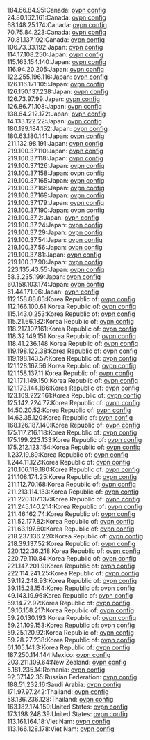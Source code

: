 184.66.84.95:Canada: [ovpn config](vpn/184_66_84_95.ovpn)  
24.80.162.161:Canada: [ovpn config](vpn/24_80_162_161.ovpn)  
68.148.25.174:Canada: [ovpn config](vpn/68_148_25_174.ovpn)  
70.75.84.223:Canada: [ovpn config](vpn/70_75_84_223.ovpn)  
70.81.137.192:Canada: [ovpn config](vpn/70_81_137_192.ovpn)  
106.73.33.192:Japan: [ovpn config](vpn/106_73_33_192.ovpn)  
114.17.108.250:Japan: [ovpn config](vpn/114_17_108_250.ovpn)  
115.163.154.140:Japan: [ovpn config](vpn/115_163_154_140.ovpn)  
116.94.20.205:Japan: [ovpn config](vpn/116_94_20_205.ovpn)  
122.255.196.116:Japan: [ovpn config](vpn/122_255_196_116.ovpn)  
126.116.171.105:Japan: [ovpn config](vpn/126_116_171_105.ovpn)  
126.150.137.238:Japan: [ovpn config](vpn/126_150_137_238.ovpn)  
126.73.97.99:Japan: [ovpn config](vpn/126_73_97_99.ovpn)  
126.86.71.108:Japan: [ovpn config](vpn/126_86_71_108.ovpn)  
138.64.212.172:Japan: [ovpn config](vpn/138_64_212_172.ovpn)  
14.133.122.22:Japan: [ovpn config](vpn/14_133_122_22.ovpn)  
180.199.184.152:Japan: [ovpn config](vpn/180_199_184_152.ovpn)  
180.63.180.141:Japan: [ovpn config](vpn/180_63_180_141.ovpn)  
211.132.98.191:Japan: [ovpn config](vpn/211_132_98_191.ovpn)  
219.100.37.110:Japan: [ovpn config](vpn/219_100_37_110.ovpn)  
219.100.37.118:Japan: [ovpn config](vpn/219_100_37_118.ovpn)  
219.100.37.126:Japan: [ovpn config](vpn/219_100_37_126.ovpn)  
219.100.37.158:Japan: [ovpn config](vpn/219_100_37_158.ovpn)  
219.100.37.165:Japan: [ovpn config](vpn/219_100_37_165.ovpn)  
219.100.37.166:Japan: [ovpn config](vpn/219_100_37_166.ovpn)  
219.100.37.169:Japan: [ovpn config](vpn/219_100_37_169.ovpn)  
219.100.37.179:Japan: [ovpn config](vpn/219_100_37_179.ovpn)  
219.100.37.190:Japan: [ovpn config](vpn/219_100_37_190.ovpn)  
219.100.37.2:Japan: [ovpn config](vpn/219_100_37_2.ovpn)  
219.100.37.24:Japan: [ovpn config](vpn/219_100_37_24.ovpn)  
219.100.37.29:Japan: [ovpn config](vpn/219_100_37_29.ovpn)  
219.100.37.54:Japan: [ovpn config](vpn/219_100_37_54.ovpn)  
219.100.37.56:Japan: [ovpn config](vpn/219_100_37_56.ovpn)  
219.100.37.81:Japan: [ovpn config](vpn/219_100_37_81.ovpn)  
219.100.37.90:Japan: [ovpn config](vpn/219_100_37_90.ovpn)  
223.135.43.55:Japan: [ovpn config](vpn/223_135_43_55.ovpn)  
58.3.235.199:Japan: [ovpn config](vpn/58_3_235_199.ovpn)  
60.158.103.174:Japan: [ovpn config](vpn/60_158_103_174.ovpn)  
61.44.171.96:Japan: [ovpn config](vpn/61_44_171_96.ovpn)  
112.158.88.83:Korea Republic of: [ovpn config](vpn/112_158_88_83.ovpn)  
112.166.100.61:Korea Republic of: [ovpn config](vpn/112_166_100_61.ovpn)  
115.143.0.253:Korea Republic of: [ovpn config](vpn/115_143_0_253.ovpn)  
115.21.66.182:Korea Republic of: [ovpn config](vpn/115_21_66_182.ovpn)  
118.217.107.161:Korea Republic of: [ovpn config](vpn/118_217_107_161.ovpn)  
118.32.149.151:Korea Republic of: [ovpn config](vpn/118_32_149_151.ovpn)  
118.41.236.148:Korea Republic of: [ovpn config](vpn/118_41_236_148.ovpn)  
119.198.122.38:Korea Republic of: [ovpn config](vpn/119_198_122_38.ovpn)  
119.198.143.57:Korea Republic of: [ovpn config](vpn/119_198_143_57.ovpn)  
121.128.167.56:Korea Republic of: [ovpn config](vpn/121_128_167_56.ovpn)  
121.158.137.11:Korea Republic of: [ovpn config](vpn/121_158_137_11.ovpn)  
121.171.149.150:Korea Republic of: [ovpn config](vpn/121_171_149_150.ovpn)  
121.173.144.186:Korea Republic of: [ovpn config](vpn/121_173_144_186.ovpn)  
123.109.222.161:Korea Republic of: [ovpn config](vpn/123_109_222_161.ovpn)  
125.142.224.77:Korea Republic of: [ovpn config](vpn/125_142_224_77.ovpn)  
14.50.20.52:Korea Republic of: [ovpn config](vpn/14_50_20_52.ovpn)  
14.63.35.120:Korea Republic of: [ovpn config](vpn/14_63_35_120.ovpn)  
168.126.187.140:Korea Republic of: [ovpn config](vpn/168_126_187_140.ovpn)  
175.117.216.118:Korea Republic of: [ovpn config](vpn/175_117_216_118.ovpn)  
175.199.223.133:Korea Republic of: [ovpn config](vpn/175_199_223_133.ovpn)  
175.212.123.154:Korea Republic of: [ovpn config](vpn/175_212_123_154.ovpn)  
1.237.19.89:Korea Republic of: [ovpn config](vpn/1_237_19_89.ovpn)  
1.244.11.122:Korea Republic of: [ovpn config](vpn/1_244_11_122.ovpn)  
210.106.119.180:Korea Republic of: [ovpn config](vpn/210_106_119_180.ovpn)  
211.108.174.25:Korea Republic of: [ovpn config](vpn/211_108_174_25.ovpn)  
211.112.70.168:Korea Republic of: [ovpn config](vpn/211_112_70_168.ovpn)  
211.213.114.133:Korea Republic of: [ovpn config](vpn/211_213_114_133.ovpn)  
211.220.107.137:Korea Republic of: [ovpn config](vpn/211_220_107_137.ovpn)  
211.245.140.214:Korea Republic of: [ovpn config](vpn/211_245_140_214.ovpn)  
211.46.162.74:Korea Republic of: [ovpn config](vpn/211_46_162_74.ovpn)  
211.52.177.82:Korea Republic of: [ovpn config](vpn/211_52_177_82.ovpn)  
211.63.197.60:Korea Republic of: [ovpn config](vpn/211_63_197_60.ovpn)  
218.237.136.220:Korea Republic of: [ovpn config](vpn/218_237_136_220.ovpn)  
218.39.137.52:Korea Republic of: [ovpn config](vpn/218_39_137_52.ovpn)  
220.122.36.218:Korea Republic of: [ovpn config](vpn/220_122_36_218.ovpn)  
220.79.110.84:Korea Republic of: [ovpn config](vpn/220_79_110_84.ovpn)  
221.147.201.9:Korea Republic of: [ovpn config](vpn/221_147_201_9.ovpn)  
222.114.241.25:Korea Republic of: [ovpn config](vpn/222_114_241_25.ovpn)  
39.112.248.93:Korea Republic of: [ovpn config](vpn/39_112_248_93.ovpn)  
39.115.28.154:Korea Republic of: [ovpn config](vpn/39_115_28_154.ovpn)  
49.143.19.96:Korea Republic of: [ovpn config](vpn/49_143_19_96.ovpn)  
59.14.72.92:Korea Republic of: [ovpn config](vpn/59_14_72_92.ovpn)  
59.16.158.217:Korea Republic of: [ovpn config](vpn/59_16_158_217.ovpn)  
59.20.130.193:Korea Republic of: [ovpn config](vpn/59_20_130_193.ovpn)  
59.21.109.153:Korea Republic of: [ovpn config](vpn/59_21_109_153.ovpn)  
59.25.120.92:Korea Republic of: [ovpn config](vpn/59_25_120_92.ovpn)  
59.28.27.238:Korea Republic of: [ovpn config](vpn/59_28_27_238.ovpn)  
61.105.141.3:Korea Republic of: [ovpn config](vpn/61_105_141_3.ovpn)  
187.250.114.144:Mexico: [ovpn config](vpn/187_250_114_144.ovpn)  
203.211.109.64:New Zealand: [ovpn config](vpn/203_211_109_64.ovpn)  
5.181.235.14:Romania: [ovpn config](vpn/5_181_235_14.ovpn)  
92.37.142.35:Russian Federation: [ovpn config](vpn/92_37_142_35.ovpn)  
188.51.232.16:Saudi Arabia: [ovpn config](vpn/188_51_232_16.ovpn)  
171.97.97.242:Thailand: [ovpn config](vpn/171_97_97_242.ovpn)  
58.136.236.128:Thailand: [ovpn config](vpn/58_136_236_128.ovpn)  
163.182.174.159:United States: [ovpn config](vpn/163_182_174_159.ovpn)  
173.198.248.39:United States: [ovpn config](vpn/173_198_248_39.ovpn)  
113.161.164.18:Viet Nam: [ovpn config](vpn/113_161_164_18.ovpn)  
113.166.128.178:Viet Nam: [ovpn config](vpn/113_166_128_178.ovpn)  
